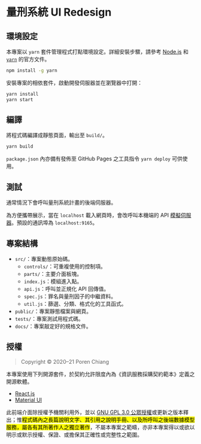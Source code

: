 量刑系統 UI Redesign
====================

環境設定
--------

本專案以 `yarn` 套件管理程式打點環境設定。詳細安裝步驟，請參考 [Node.js](https://nodejs.org/en/download/package-manager/) 和 [`yarn`](https://yarnpkg.com/getting-started/install) 的官方文件。

```bash
npm install -g yarn
```

安裝專案的相依套件，啟動開發伺服器並在瀏覽器中打開：

```bash
yarn install
yarn start
```

編譯
----

將程式碼編譯成靜態頁面，輸出至 `build/`。

```bash
yarn build
```

`package.json` 內亦備有發佈至 GitHub Pages 之工具指令 `yarn deploy` 可供使用。

測試
----

通常情況下會呼叫量刑系統計畫的後端伺服器。

為方便攜帶展示，當在 `localhost` 載入網頁時，會改呼叫本機端的 API [模擬伺服器](tests/server.js)。預設的通訊埠為 `localhost:9165`。

專案結構
--------

* `src/`：專案動態原始碼。
  - `controls/`：可重複使用的控制項。
  - `parts/`：主要介面板塊。
  - `index.js`：模組進入點。
  - `api.js`：呼叫並正規化 API 回傳值。
  - `spec.js`：罪名與量刑因子的中繼資料。
  - `util.js`：篩選、分類、格式化的工具函式。
* `public/`：專案靜態檔案與網頁。
* `tests/`：專案測試用程式碼。
* `docs/`：專案敲定好的規格文件。

授權
----

> Copyright © 2020–21 Poren Chiang

本專案使用下列開源套件，於契約允許限度內為《資訊服務採購契約範本》定義之開源軟體。

* [React.js](https://github.com/facebook/react/blob/17.0.1/LICENSE)
* [Material UI](https://github.com/mui-org/material-ui/blob/v4.11.3/LICENSE)

此前端介面除授權予機關利用外，並以 [GNU GPL 3.0 公眾授權](https://www.gnu.org/licenses/gpl-3.0.html)或更新之版本釋出；惟<mark>程式碼內之長篇說明文字、其引用之說明手冊、以及所呼叫之後端數據模型服務，屬各有其所著作人之獨立著作</mark>，不屬本專案之範疇，亦非本專案得以或欲以明示或默示授權、保證、或擔保其正確性或完整性之範圍。
